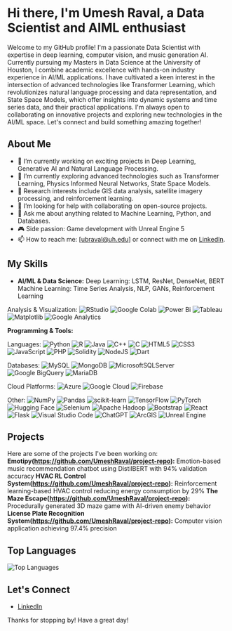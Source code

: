 # Hi there, I'm Umesh Raval, a Data Scientist and AIML enthusiast

Welcome to my GitHub profile! I'm a passionate Data Scientist with expertise in deep learning, computer vision, and music generation AI. Currently pursuing my Masters in Data Science at the University of Houston, I combine academic excellence with hands-on industry experience in AI/ML applications. I have cultivated a keen interest in the intersection of advanced technologies like Transformer Learning, which revolutionizes natural language processing and data representation, and State Space Models, which offer insights into dynamic systems and time series data, and their practical applications.
I'm always open to collaborating on innovative projects and exploring new technologies in the AI/ML space. Let's connect and build something amazing together!

## About Me

- 💼 I’m currently working on exciting projects in Deep Learning, Generative AI and Natural Language Processing.
- 🌱 I’m currently exploring advanced technologies such as Transformer Learning, Physics Informed Neural Networks, State Space Models.
- 🔬 Research interests include GIS data analysis, satellite imagery processing, and reinforcement learning.
- 🤔 I’m looking for help with collaborating on open-source projects.
- 💬 Ask me about anything related to Machine Learning, Python, and Databases.
- 🎮 Side passion: Game development with Unreal Engine 5
- 📫 How to reach me: [ubraval@uh.edu] or connect with me on [LinkedIn]([https://www.linkedin.com/in/umesh-raval-436758189]).

## My Skills
- **AI/ML & Data Science:**
Deep Learning: LSTM, ResNet, DenseNet, BERT
Machine Learning: Time Series Analysis, NLP, GANs, Reinforcement Learning

Analysis & Visualization:
![RStudio](https://img.shields.io/badge/RStudio-4285F4?style=for-the-badge&logo=rstudio&logoColor=white)
![Google Colab](https://img.shields.io/badge/Google%20Colab-%23F9A825.svg?style=for-the-badge&logo=googlecolab&logoColor=white)
![Power Bi](https://img.shields.io/badge/power_bi-F2C811?style=for-the-badge&logo=powerbi&logoColor=black)
![Tableau](https://img.shields.io/badge/Tableau-E97627?style=for-the-badge&logo=Tableau&logoColor=white)
![Matplotlib](https://img.shields.io/badge/Matplotlib-%23ffffff.svg?style=for-the-badge&logo=Matplotlib&logoColor=black)
![Google Analytics](https://img.shields.io/badge/Google%20Analytics-E37400?style=for-the-badge&logo=google%20analytics&logoColor=white)

**Programming & Tools:**

Languages:
![Python](https://img.shields.io/badge/python-3670A0?style=for-the-badge&logo=python&logoColor=ffdd54)
![R](https://img.shields.io/badge/r-%23276DC3.svg?style=for-the-badge&logo=r&logoColor=white)
![Java](https://img.shields.io/badge/java-%23ED8B00.svg?style=for-the-badge&logo=openjdk&logoColor=white)
![C++](https://img.shields.io/badge/c++-%2300599C.svg?style=for-the-badge&logo=c%2B%2B&logoColor=white)
![C](https://img.shields.io/badge/c-%2300599C.svg?style=for-the-badge&logo=c&logoColor=white)
![HTML5](https://img.shields.io/badge/html5-%23E34F26.svg?style=for-the-badge&logo=html5&logoColor=white)
![CSS3](https://img.shields.io/badge/css3-%231572B6.svg?style=for-the-badge&logo=css3&logoColor=white)
![JavaScript](https://img.shields.io/badge/javascript-%23323330.svg?style=for-the-badge&logo=javascript&logoColor=%23F7DF1E)
![PHP](https://img.shields.io/badge/php-%23777BB4.svg?style=for-the-badge&logo=php&logoColor=white)
![Solidity](https://img.shields.io/badge/Solidity-%23363636.svg?style=for-the-badge&logo=solidity&logoColor=white)
![NodeJS](https://img.shields.io/badge/node.js-6DA55F?style=for-the-badge&logo=node.js&logoColor=white)
![Dart](https://img.shields.io/badge/dart-%230175C2.svg?style=for-the-badge&logo=dart&logoColor=white)

Databases:
![MySQL](https://img.shields.io/badge/mysql-4479A1.svg?style=for-the-badge&logo=mysql&logoColor=white)
![MongoDB](https://img.shields.io/badge/MongoDB-%234ea94b.svg?style=for-the-badge&logo=mongodb&logoColor=white)
![MicrosoftSQLServer](https://img.shields.io/badge/Microsoft%20SQL%20Server-CC2927?style=for-the-badge&logo=microsoft%20sql%20server&logoColor=white)
![Google BigQuery](https://img.shields.io/badge/Google%20BigQuery-669DF6.svg?style=for-the-badge&logo=Google-BigQuery&logoColor=white)
![MariaDB](https://img.shields.io/badge/MariaDB-003545?style=for-the-badge&logo=mariadb&logoColor=white)

Cloud Platforms:
![Azure](https://img.shields.io/badge/azure-%230072C6.svg?style=for-the-badge&logo=microsoftazure&logoColor=white)
![Google Cloud](https://img.shields.io/badge/GoogleCloud-%234285F4.svg?style=for-the-badge&logo=google-cloud&logoColor=white)
![Firebase](https://img.shields.io/badge/firebase-a08021?style=for-the-badge&logo=firebase&logoColor=ffcd34)

Other:
![NumPy](https://img.shields.io/badge/numpy-%23013243.svg?style=for-the-badge&logo=numpy&logoColor=white)
![Pandas](https://img.shields.io/badge/pandas-%23150458.svg?style=for-the-badge&logo=pandas&logoColor=white)
![scikit-learn](https://img.shields.io/badge/scikit--learn-%23F7931E.svg?style=for-the-badge&logo=scikit-learn&logoColor=white)
![TensorFlow](https://img.shields.io/badge/TensorFlow-%23FF6F00.svg?style=for-the-badge&logo=TensorFlow&logoColor=white)
![PyTorch](https://img.shields.io/badge/PyTorch-%23EE4C2C.svg?style=for-the-badge&logo=PyTorch&logoColor=white)
![Hugging Face](https://img.shields.io/badge/-HuggingFace-FDEE21?style=for-the-badge&logo=HuggingFace&logoColor=black)
![Selenium](https://img.shields.io/badge/-selenium-%43B02A?style=for-the-badge&logo=selenium&logoColor=white)
![Apache Hadoop](https://img.shields.io/badge/Apache%20Hadoop-66CCFF?style=for-the-badge&logo=apachehadoop&logoColor=black)
![Bootstrap](https://img.shields.io/badge/bootstrap-%238511FA.svg?style=for-the-badge&logo=bootstrap&logoColor=white)
![React](https://img.shields.io/badge/react-%2320232a.svg?style=for-the-badge&logo=react&logoColor=%2361DAFB)
![Flask](https://img.shields.io/badge/flask-%23000.svg?style=for-the-badge&logo=flask&logoColor=white)
![Visual Studio Code](https://img.shields.io/badge/Visual%20Studio%20Code-0078d7.svg?style=for-the-badge&logo=visual-studio-code&logoColor=white)
![ChatGPT](https://img.shields.io/badge/chatGPT-74aa9c?style=for-the-badge&logo=openai&logoColor=white)
![ArcGIS](https://img.shields.io/badge/ArcGIS-2C7AC3.svg?style=for-the-badge&logo=ArcGIS&logoColor=white)
![Unreal Engine](https://img.shields.io/badge/unrealengine-%23313131.svg?style=for-the-badge&logo=unrealengine&logoColor=white)


## Projects
Here are some of the projects I've been working on:
**Emotipy(https://github.com/UmeshRaval/project-repo):** Emotion-based music recommendation chatbot using DistilBERT with 94% validation accuracy
**HVAC RL Control System(https://github.com/UmeshRaval/project-repo):** Reinforcement learning-based HVAC control reducing energy consumption by 29%
**The Maze Escape(https://github.com/UmeshRaval/project-repo):** Procedurally generated 3D maze game with AI-driven enemy behavior
**License Plate Recognition System(https://github.com/UmeshRaval/project-repo):** Computer vision application achieving 97.4% precision

## Top Languages

![Top Languages](https://github-readme-stats.vercel.app/api/top-langs/?username=UmeshRaval&layout=compact&theme=radical)

## Let's Connect

- [LinkedIn](https://www.linkedin.com/in/umesh-raval-436758189/)

Thanks for stopping by! Have a great day!
